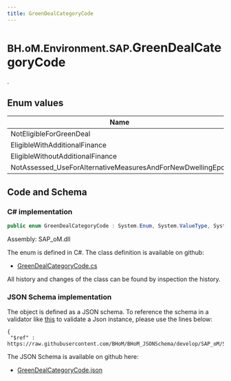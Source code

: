 ```yaml
---
title: GreenDealCategoryCode
---
```


# <small>BH.oM.Environment.SAP.</small>**GreenDealCategoryCode**

.

## Enum values

| Name            | Description                                                    |
|-----------------|----------------------------------------------------------------|
| NotEligibleForGreenDeal |  -  |
| EligibleWithAdditionalFinance |  -  |
| EligibleWithoutAdditionalFinance |  -  |
| NotAssessed_UseForAlternativeMeasuresAndForNewDwellingEpcs |  -  |


## Code and Schema

### C# implementation

``` C# title="C#"
public enum GreenDealCategoryCode : System.Enum, System.ValueType, System.IComparable, System.ISpanFormattable, System.IFormattable, System.IConvertible
```

Assembly: SAP_oM.dll

The enum is defined in C#. The class definition is available on github:

- [GreenDealCategoryCode.cs](https://github.com/BHoM/SAP_Toolkit/blob/develop/SAP_oM/Enums\GreenDealCategoryCode.cs)

All history and changes of the class can be found by inspection the history.
### JSON Schema implementation

The object is defined as a JSON schema. To reference the schema in a validator like [this](https://www.jsonschemavalidator.net/) to validate a Json instance, please use the lines below:

``` { .json .copy .select } title="JSON Schema"
{
 "$ref" : https://raw.githubusercontent.com/BHoM/BHoM_JSONSchema/develop/SAP_oM/SAP/GreenDealCategoryCode.json}
```

The JSON Schema is available on github here:

- [GreenDealCategoryCode.json](https://github.com/BHoM/BHoM_JSONSchema/blob/develop/SAP_oM/SAP/GreenDealCategoryCode.json)
